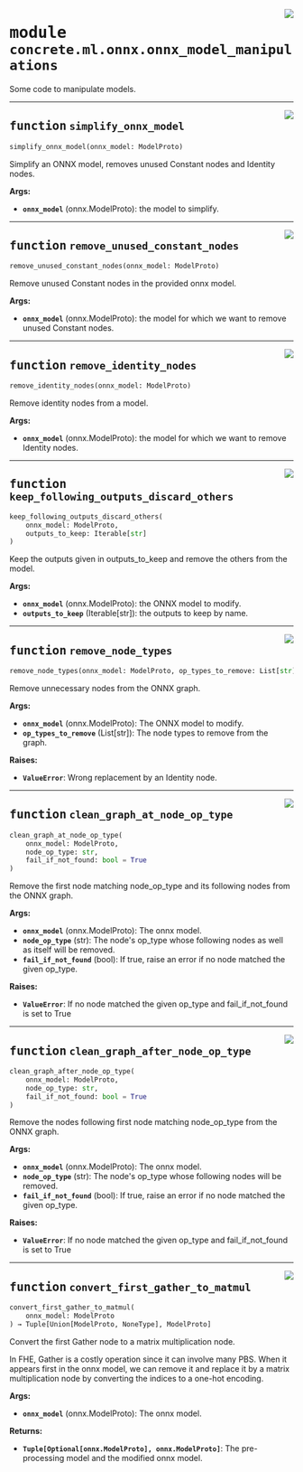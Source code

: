 <!-- markdownlint-disable -->

<a href="../../../src/concrete/ml/onnx/onnx_model_manipulations.py#L0"><img align="right" style="float:right;" src="https://img.shields.io/badge/-source-cccccc?style=flat-square"></a>

# <kbd>module</kbd> `concrete.ml.onnx.onnx_model_manipulations`

Some code to manipulate models.

______________________________________________________________________

<a href="../../../src/concrete/ml/onnx/onnx_model_manipulations.py#L11"><img align="right" style="float:right;" src="https://img.shields.io/badge/-source-cccccc?style=flat-square"></a>

## <kbd>function</kbd> `simplify_onnx_model`

```python
simplify_onnx_model(onnx_model: ModelProto)
```

Simplify an ONNX model, removes unused Constant nodes and Identity nodes.

**Args:**

- <b>`onnx_model`</b> (onnx.ModelProto):  the model to simplify.

______________________________________________________________________

<a href="../../../src/concrete/ml/onnx/onnx_model_manipulations.py#L21"><img align="right" style="float:right;" src="https://img.shields.io/badge/-source-cccccc?style=flat-square"></a>

## <kbd>function</kbd> `remove_unused_constant_nodes`

```python
remove_unused_constant_nodes(onnx_model: ModelProto)
```

Remove unused Constant nodes in the provided onnx model.

**Args:**

- <b>`onnx_model`</b> (onnx.ModelProto):  the model for which we want to remove unused Constant nodes.

______________________________________________________________________

<a href="../../../src/concrete/ml/onnx/onnx_model_manipulations.py#L53"><img align="right" style="float:right;" src="https://img.shields.io/badge/-source-cccccc?style=flat-square"></a>

## <kbd>function</kbd> `remove_identity_nodes`

```python
remove_identity_nodes(onnx_model: ModelProto)
```

Remove identity nodes from a model.

**Args:**

- <b>`onnx_model`</b> (onnx.ModelProto):  the model for which we want to remove Identity nodes.

______________________________________________________________________

<a href="../../../src/concrete/ml/onnx/onnx_model_manipulations.py#L78"><img align="right" style="float:right;" src="https://img.shields.io/badge/-source-cccccc?style=flat-square"></a>

## <kbd>function</kbd> `keep_following_outputs_discard_others`

```python
keep_following_outputs_discard_others(
    onnx_model: ModelProto,
    outputs_to_keep: Iterable[str]
)
```

Keep the outputs given in outputs_to_keep and remove the others from the model.

**Args:**

- <b>`onnx_model`</b> (onnx.ModelProto):  the ONNX model to modify.
- <b>`outputs_to_keep`</b> (Iterable\[str\]):  the outputs to keep by name.

______________________________________________________________________

<a href="../../../src/concrete/ml/onnx/onnx_model_manipulations.py#L109"><img align="right" style="float:right;" src="https://img.shields.io/badge/-source-cccccc?style=flat-square"></a>

## <kbd>function</kbd> `remove_node_types`

```python
remove_node_types(onnx_model: ModelProto, op_types_to_remove: List[str])
```

Remove unnecessary nodes from the ONNX graph.

**Args:**

- <b>`onnx_model`</b> (onnx.ModelProto):  The ONNX model to modify.
- <b>`op_types_to_remove`</b> (List\[str\]):  The node types to remove from the graph.

**Raises:**

- <b>`ValueError`</b>:  Wrong replacement by an Identity node.

______________________________________________________________________

<a href="../../../src/concrete/ml/onnx/onnx_model_manipulations.py#L163"><img align="right" style="float:right;" src="https://img.shields.io/badge/-source-cccccc?style=flat-square"></a>

## <kbd>function</kbd> `clean_graph_at_node_op_type`

```python
clean_graph_at_node_op_type(
    onnx_model: ModelProto,
    node_op_type: str,
    fail_if_not_found: bool = True
)
```

Remove the first node matching node_op_type and its following nodes from the ONNX graph.

**Args:**

- <b>`onnx_model`</b> (onnx.ModelProto):  The onnx model.
- <b>`node_op_type`</b> (str):  The node's op_type whose following nodes as well as itself will be  removed.
- <b>`fail_if_not_found`</b> (bool):  If true, raise an error if no node matched the given op_type.

**Raises:**

- <b>`ValueError`</b>:  If no node matched the given op_type and fail_if_not_found is set to True

______________________________________________________________________

<a href="../../../src/concrete/ml/onnx/onnx_model_manipulations.py#L200"><img align="right" style="float:right;" src="https://img.shields.io/badge/-source-cccccc?style=flat-square"></a>

## <kbd>function</kbd> `clean_graph_after_node_op_type`

```python
clean_graph_after_node_op_type(
    onnx_model: ModelProto,
    node_op_type: str,
    fail_if_not_found: bool = True
)
```

Remove the nodes following first node matching node_op_type from the ONNX graph.

**Args:**

- <b>`onnx_model`</b> (onnx.ModelProto):  The onnx model.
- <b>`node_op_type`</b> (str):  The node's op_type whose following nodes will be removed.
- <b>`fail_if_not_found`</b> (bool):  If true, raise an error if no node matched the given op_type.

**Raises:**

- <b>`ValueError`</b>:  If no node matched the given op_type and fail_if_not_found is set to True

______________________________________________________________________

<a href="../../../src/concrete/ml/onnx/onnx_model_manipulations.py#L297"><img align="right" style="float:right;" src="https://img.shields.io/badge/-source-cccccc?style=flat-square"></a>

## <kbd>function</kbd> `convert_first_gather_to_matmul`

```python
convert_first_gather_to_matmul(
    onnx_model: ModelProto
) → Tuple[Union[ModelProto, NoneType], ModelProto]
```

Convert the first Gather node to a matrix multiplication node.

In FHE, Gather is a costly operation since it can involve many PBS. When it appears first in the onnx model, we can remove it and replace it by a matrix multiplication node by converting the indices to a one-hot encoding.

**Args:**

- <b>`onnx_model`</b> (onnx.ModelProto):  The onnx model.

**Returns:**

- <b>`Tuple[Optional[onnx.ModelProto], onnx.ModelProto]`</b>:  The pre-processing model and the modified  onnx model.
